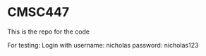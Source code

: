 # CMSC447
This is the repo for the code

For testing:
Login with
username: nicholas
password: nicholas123
